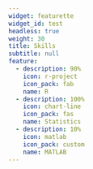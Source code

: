 ```yaml
---
widget: featurette
widget_id: test
headless: true
weight: 30
title: Skills
subtitle: null
feature:
  - description: 90%
    icon: r-project
    icon_pack: fab
    name: R
  - description: 100%
    icon: chart-line
    icon_pack: fas
    name: Statistics
  - description: 10%
    icon: matlab
    icon_pack: custom
    name: MATLAB
---
```

